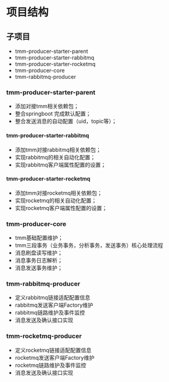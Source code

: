 # 项目结构

## 子项目
- tmm-producer-starter-parent
 - tmm-producer-starter-rabbitmq
 - tmm-producer-starter-rocketmq
- tmm-producer-core
- tmm-rabbitmq-producer


### tmm-producer-starter-parent

* 添加对接tmm相关依赖包；
* 整合springboot 完成默认配置；
* 整合发送消息的自动配置（uid，topic等）；

#### tmm-producer-starter-rabbitmq

* 添加tmm对接rabbitmq相关依赖包；
* 实现rabbitmq的相关自动化配置；
* 实现rabbitmq客户端属性配置的设置； 


#### tmm-producer-starter-rocketmq

* 添加tmm对接rocketmq相关依赖包；
* 实现rocketmq的相关自动化配置；
* 实现rocketmq客户端属性配置的设置； 


### tmm-producer-core

* tmm基础配置维护；
* tmm三段事务（业务事务，分析事务，发送事务）核心处理流程
* 消息刷盘读写维护；
* 消息事务日志解析；
* 消息发送事务维护；

### tmm-rabbitmq-producer

* 定义rabbitmq链接适配配置信息
* rabbitmq发送客户端Factory维护
* rabbitmq链路维护及事件监控
* 消息发送及确认接口实现


### tmm-rocketmq-producer

* 定义rocketmq链接适配配置信息
* rocketmq发送客户端Factory维护
* rocketmq链路维护及事件监控
* 消息发送及确认接口实现



